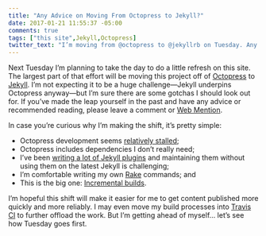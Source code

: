 ```yaml
---
title: "Any Advice on Moving From Octopress to Jekyll?"
date: 2017-01-21 11:55:37 -05:00
comments: true
tags: ["this site",Jekyll,Octopress]
twitter_text: "I’m moving from @octopress to @jekyllrb on Tuesday. Any advice or recommended reading?"
---
```


Next Tuesday I’m planning to take the day to do a little refresh on this site. The largest part of that effort will be moving this project off of [Octopress](http://octopress.org/) to [Jekyll](https://jekyllrb.com/). I’m not expecting it to be a huge challenge—Jekyll underpins Octopress anyway—but I’m sure there are some gotchas I should look out for. If you’ve made the leap yourself in the past and have any advice or recommended reading, please leave a comment or [Web Mention](https://indieweb.org/Webmention).

<!-- more -->

In case you’re curious why I’m making the shift, it’s pretty simple:

* Octopress development seems [relatively stalled](https://github.com/octopress/octopress/graphs/code-frequency);
* Octopress includes dependencies I don’t really need;
* I’ve been [writing a lot of Jekyll plugins](https://github.com/aarongustafson?utf8=%E2%9C%93&amp;tab=repositories&amp;q=jekyll&amp;type=public&amp;language=ruby) and maintaining them without using them on the latest Jekyll is challenging;
* I’m comfortable writing my own [Rake](http://rake.rubyforge.org/) commands; and
* This is the big one: [Incremental builds](http://idratherbewriting.com/2015/11/04/jekyll-30-released-incremental-regeneration-rocks/).

I’m hopeful this shift will make it easier for me to get content published more quickly and more reliably. I may even move my build processes into [Travis CI](https://travis-ci.org/) to further offload the work. But I’m getting ahead of myself… let’s see how Tuesday goes first.
